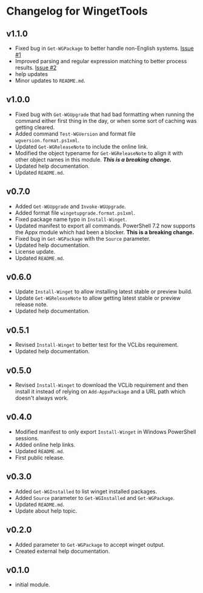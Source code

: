 # Changelog for WingetTools

## v1.1.0

+ Fixed bug in `Get-WGPackage` to better handle non-English systems. [Issue #1](https://github.com/jdhitsolutions/WingetTools/issues/1)
+ Improved parsing and regular expression matching to better process results. [Issue #2](https://github.com/jdhitsolutions/WingetTools/issues/2)
+ help updates
+ Minor updates to `README.md`.

## v1.0.0

+ Fixed bug with `Get-WGUpgrade` that had bad formatting when running the command either first thing in the day, or when some sort of caching was getting cleared.
+ Added command `Test-WGVersion` and format file `wgversion.format.ps1xml`.
+ Updated `Get-WGReleaseNote` to include the online link.
+ Modified the object typename for `Get-WGReleaseNote` to align it with other object names in this module. __*This is a breaking change.*__
+ Updated help documentation.
+ Updated `README.md`.

## v0.7.0

+ Added `Get-WGUpgrade` and `Invoke-WGUpgrade`.
+ Added format file `wingetupgrade.format.ps1xml`.
+ Fixed package name typo in `Install-Winget`.
+ Updated manifest to export all commands. PowerShell 7.2 now supports the Appx module which had been a blocker. **This is a breaking change.**
+ Fixed bug in `Get-WGPackage` with the `Source` parameter.
+ Updated help documentation.
+ License update.
+ Updated `README.md`.

## v0.6.0

+ Update `Install-Winget` to allow installing latest stable or preview build.
+ Update `Get-WGReleaseNote` to allow getting latest stable or preview release note.
+ Updated help documentation.

## v0.5.1

+ Revised `Install-Winget` to better test for the VCLibs requirement.
+ Updated help documentation.

## v0.5.0

+ Revised `Install-Winget` to download the VCLib requirement and then install it instead of relying on `Add-AppxPackage` and a URL path which doesn't always work.

## v0.4.0

+ Modified manifest to only export `Install-Winget` in Windows PowerShell sessions.
+ Added online help links.
+ Updated `README.md`.
+ First public release.

## v0.3.0

+ Added `Get-WGInstalled` to list winget installed packages.
+ Added `Source` parameter to `Get-WGInstalled` and `Get-WGPackage`.
+ Updated `README.md`.
+ Update about help topic.

## v0.2.0

+ Added parameter to `Get-WGPackage` to accept winget output.
+ Created external help documentation.

## v0.1.0

+ initial module.

